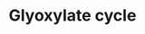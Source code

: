 ---
annotations:
- type: Pathway Ontology
  value: glyoxylate and dicarboxylate metabolic pathway
authors:
- Andra
- Mkutmon
- MaintBot
- Khanspers
- Fehrhart
description: The glyoxylate cycle transforms acetyl-CoA derived from the β-oxidation
  of fatty acids into oxaloacetate, an intermediate of the citric acid cycle
last-edited: 2018-05-28
organisms:
- Mycobacterium tuberculosis
redirect_from:
- /index.php/Pathway:WP2566
- /instance/WP2566
schema-jsonld:
- '@context': https://schema.org/
  '@id': https://wikipathways.github.io/pathways/WP2566.html
  '@type': Dataset
  creator:
    '@type': Organization
    name: WikiPathways
  description: The glyoxylate cycle transforms acetyl-CoA derived from the β-oxidation
    of fatty acids into oxaloacetate, an intermediate of the citric acid cycle
  keywords:
  - Fumarate
  - SDHA
  - CITA
  - MQO
  - Glyoxylate
  - FUM
  - Oxaloacetate
  - ICL2a
  - ACN
  - CITE
  - Citrate
  - SDHD
  - Succinate
  - ICL2b
  - Isocitrate
  - MDH
  - SDHC
  - Acetyl-CoA
  - MLS
  - Malate
  - SDHB
  - ICL1
  license: CC0
  name: Glyoxylate cycle
seo: CreativeWork
title: Glyoxylate cycle
wpid: WP2566
---